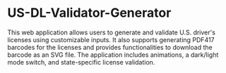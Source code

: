 # US-DL-Validator-Generator
This web application allows users to generate and validate U.S. driver's licenses using customizable inputs. It also supports generating PDF417 barcodes for the licenses and provides functionalities to download the barcode as an SVG file. The application includes animations, a dark/light mode switch, and state-specific license validation.
